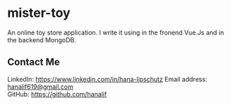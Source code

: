 # mister-toy
An online toy store application. I write it using in the fronend Vue.Js and in the backend MongoDB.

## Contact Me
LinkedIn: https://www.linkedin.com/in/hana-lipschutz
Email address:   hanalif619@gmail.com 	
GitHub: https://github.com/hanalif
